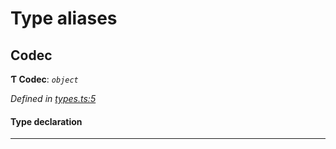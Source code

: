 

# Type aliases

<a id="codec"></a>

##  Codec

**Ƭ Codec**: *`object`*

*Defined in [types.ts:5](https://github.com/polkadot-js/common/blob/bc2b134/packages/trie-codec/src/types.ts#L5)*

#### Type declaration

___

